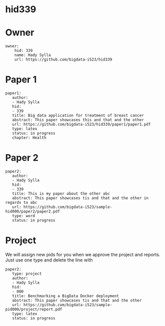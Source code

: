 # hid339

# Owner

```
owner:
    hid: 339
    name: Hady Sylla
    url: https://github.com/bigdata-i523/hid339
```

# Paper 1

```
paper1:
   author:
   - Hady Sylla
   hid:
   - 339
   title: Big data application for treatment of breast cancer
   abstract: This paper showcases this and that and the other
   url: https://github.com/bigdata-i523/hid339/paper1/paper1.pdf
   type: latex
   status: in progress
   chapter: Health
```
   
# Paper 2

```
paper2:
   author:
   - Hady Sylla
   hid:
   - 339
   title: This is my paper about the other abc
   abstract: This paper showcases tis and that and the other in regards to abc
   url: https://github.com/bigdata-i523/sample-hid000/paper2/paper2.pdf   
   type: word
   status: in progress
```

# Project 

We will assign new pids for you when we approve the project and
reports. Just use one type and delete the line with 

```
paper2:
   type: project
   author:
   - Hady Sylla
   hid:
   - 000
   title: Benchmarking a BigData Docker deployment
   abstract: This paper showcases tis and that and the other 
   url: https://github.com/bigdata-i523/sample-pid000/project/report.pdf
   type: latex
   status: in progress
```
   
